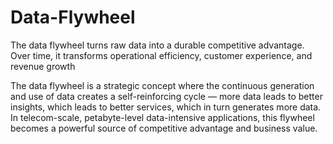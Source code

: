# Data-Flywheel
The data flywheel turns raw data into a durable competitive advantage. Over time, it transforms operational efficiency, customer experience, and revenue growth

The data flywheel is a strategic concept where the continuous generation and use of data creates a self-reinforcing cycle — more data leads to better insights, which leads to better services, which in turn generates more data. In telecom-scale, petabyte-level data-intensive applications, this flywheel becomes a powerful source of competitive advantage and business value.
